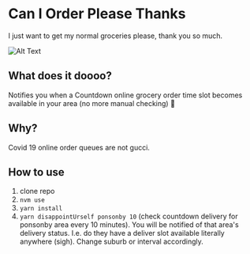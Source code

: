 # Can I Order Please Thanks

I just want to get my normal groceries please, thank you so much.

![Alt Text](https://media.giphy.com/media/P1SXkeh3wxZ4Y/giphy.gif)

## What does it doooo?
Notifies you when a Countdown online grocery order time slot becomes available in your area (no more manual checking) 💅

## Why?
Covid 19 online order queues are not gucci.

## How to use

1. clone repo
2. `nvm use`
3. `yarn install`
4. `yarn disappointUrself ponsonby 10` (check countdown delivery for ponsonby area every 10 minutes). You will be notified of that area's delivery status. I.e. do they have a deliver slot available literally anywhere (sigh). Change suburb or interval accordingly.
